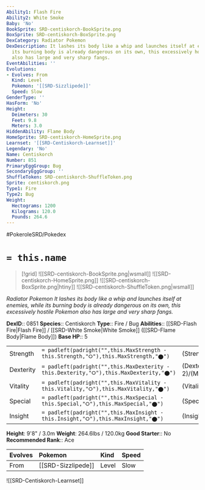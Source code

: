 ```yaml
---
Ability1: Flash Fire
Ability2: White Smoke
Baby: 'No'
BookSprite: SRD-centiskorch-BookSprite.png
BoxSprite: SRD-centiskorch-BoxSprite.png
DexCategory: Radiator Pokemon
DexDescription: It lashes its body like a whip and launches itself at enemies, while
  its burning body is already dangerous on its own, this excessively hostile Pokemon
  also has large and very sharp fangs.
EventAbilities: ''
Evolutions:
- Evolves: From
  Kind: Level
  Pokemon: '[[SRD-Sizzlipede]]'
  Speed: Slow
GenderType: ''
HasForm: 'No'
Height:
  Deimeters: 30
  Feet: 9.8
  Meters: 3.0
HiddenAbility: Flame Body
HomeSprite: SRD-centiskorch-HomeSprite.png
Learnset: '[[SRD-Centiskorch-Learnset]]'
Legendary: 'No'
Name: Centiskorch
Number: 851
PrimaryEggGroup: Bug
SecondaryEggGroup: ''
ShuffleToken: SRD-centiskorch-ShuffleToken.png
Sprite: centiskorch.png
Type1: Fire
Type2: Bug
Weight:
  Hectograms: 1200
  Kilograms: 120.0
  Pounds: 264.6
---
```


#PokeroleSRD/Pokedex

# `= this.name`

> [!grid]
> ![[SRD-centiskorch-BookSprite.png|wsmall]]
> ![[SRD-centiskorch-HomeSprite.png]]
> ![[SRD-centiskorch-BoxSprite.png|htiny]]
> ![[SRD-centiskorch-ShuffleToken.png|wsmall]]


*Radiator Pokemon*
*It lashes its body like a whip and launches itself at enemies, while its burning body is already dangerous on its own, this excessively hostile Pokemon also has large and very sharp fangs.*

**DexID**:: 0851
**Species**:: Centiskorch
**Type**:: Fire / Bug
**Abilities**:: [[SRD-Flash Fire|Flash Fire]] / [[SRD-White Smoke|White Smoke]] ([[SRD-Flame Body|Flame Body]])
**Base HP**:: 5

|           |                                                                                        |                                          |
| --------- | -------------------------------------------------------------------------------------- | ---------------------------------------- |
| Strength  | `= padleft(padright("",this.MaxStrength - this.Strength,"⭘"),this.MaxStrength,"⬤")`    | (Strength::3)/(MaxStrength::6)   |
| Dexterity | `= padleft(padright("",this.MaxDexterity - this.Dexterity,"⭘"),this.MaxDexterity,"⬤")` | (Dexterity:: 2)/(MaxDexterity::4) |
| Vitality  | `= padleft(padright("",this.MaxVitality - this.Vitality,"⭘"),this.MaxVitality,"⬤")`    | (Vitality::2)/(MaxVitality::4)   |
| Special   | `= padleft(padright("",this.MaxSpecial - this.Special,"⭘"),this.MaxSpecial,"⬤")`       | (Special::2)/(MaxSpecial::5)     |
| Insight   | `= padleft(padright("",this.MaxInsight - this.Insight,"⭘"),this.MaxInsight,"⬤")`       | (Insight::2)/(MaxInsight::5)     |

**Height**: 9'8" / 3.0m
**Weight**: 264.6lbs / 120.0kg
**Good Starter**:: No
**Recommended Rank**:: Ace

| Evolves   | Pokemon            | Kind   | Speed   |
|:----------|:-------------------|:-------|:--------|
| From      | [[SRD-Sizzlipede]] | Level  | Slow    |

![[SRD-Centiskorch-Learnset]]